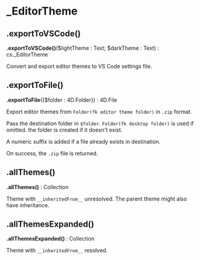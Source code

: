 # _EditorTheme

## .exportToVSCode()

**.exportToVSCode()**($lightTheme : Text; $darkTheme : Text) : cs._EditorTheme

Convert and export editor themes to VS Code settings file.

## .exportToFile()

**.exportToFile**({$folder : 4D.Folder}) : 4D.File

Export editor themes from `Folder(fk editor theme folder)` in `.zip` format.

Pass the destination folder in `$folder`. `Folder(fk desktop folder)` is used if omitted. the folder is created if it doesn't exist.

A numeric suffix is added if a file already exists in destination.

On success, the `.zip` file is returned.

## .allThemes()

**.allThemes()** : Collection

Theme with `__inheritedFrom__` unresolved. The parent theme might also have inheritance.

## .allThemesExpanded()

**.allThemesExpanded()** : Collection

Theme with `__inheritedFrom__` resolved.
